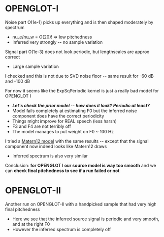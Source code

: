 # OPENGLOT-I
Noise part O(1e-1) picks up everything and is then shaped moderately by spectrum
* nu_e/nu_w = O(20)! => low pitchedness
* Inferred very strongly -- no sample variation

Signal part O(1e-3) does not look periodic, but lengthscales are approx correct
* Large sample variation

I checked and this is not due to SVD noise floor -- same result for -60 dB and -100 dB

For now it seems like the ExpSqPeriodic kernel is just a really bad model for OPENGLOT I
* ***Let's check the prior model -- how does it look? Periodic at least?***
* Model fails completely at estimating F0 but the inferred noise component does have the correct periodicity
* Things might improve for REAL speech (less harsh)
* F3 and F4 are not terribly off
* The model manages to put weight on F0 ~ 100 Hz

I tried a [Matern12 model](code_matern.py) with the same results -- except that the signal component now indeed looks like Matern12 draws
* Inferred spectrum is also very similar

Conclusion: **for OPENGLOT I our source model is way too smooth** and we can **check final pitchedness to see if a run failed or not**

# OPENGLOT-II

Another run on OPENGLOT-II with a handpicked sample that had very high final pitchedness
* Here we see that the inferred source signal is periodic and very smooth, and at the right F0
* However the inferred spectrum is completely off